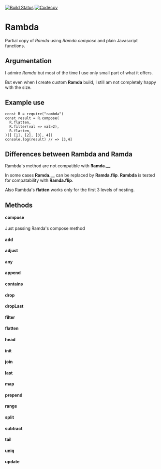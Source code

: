 [![Build Status](https://travis-ci.org/selfrefactor/ils.svg?branch=master)](https://travis-ci.org/selfrefactor/rambda)
[![Codecov](https://img.shields.io/codecov/c/github/selfrefactor/ils.svg)](https://codecov.io/gh/selfrefactor/rambda)

# Rambda

Partial copy of *Ramda* using *Ramda.compose* and plain Javascript functions.

## Argumentation
I admire *Ramda* but most of the time I use only small part of what it offers.

But even when I create custom **Ramda** build, I still am not completely happy with the size.

## Example use
```
const R = require("rambda")
const result = R.compose(
  R.flatten,
  R.filter(val => val>2),
  R.flatten,
)([ [1], [2], [3], 4])
console.log(result) // => [3,4]
```

## Differences between Rambda and Ramda

Rambda's method are not compatible with **Ramda.__**.

In some cases **Ramda.__** can be replaced by **Ramda.flip**. **Rambda** is tested for compatability with **Ramda.flip**.

Also Rambda's **flatten** works only for the first 3 levels of nesting.

## Methods

#### compose
  Just passing Ramda's compose method

#### add

#### adjust

#### any

#### append

#### contains

#### drop

#### dropLast

#### filter

#### flatten

#### head

#### init

#### join

#### last

#### map

#### prepend

#### range

#### split

#### subtract

#### tail
#### uniq
#### update
